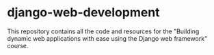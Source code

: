 # django-web-development
This repository contains all the code and resources for the "Building dynamic web applications with ease using the Django web framework" course. 
